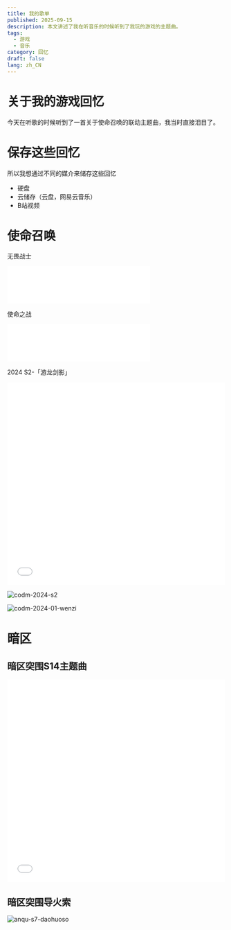 ```yaml
---
title: 我的歌单
published: 2025-09-15
description: 本文讲述了我在听音乐的时候听到了我玩的游戏的主题曲。
tags:
  - 游戏
  - 音乐
category: 回忆
draft: false
lang: zh_CN
---
```


# 关于我的游戏回忆

今天在听歌的时候听到了一首关于使命召唤的联动主题曲，我当时直接泪目了。

# 保存这些回忆
所以我想通过不同的媒介来储存这些回忆

- 硬盘
- 云储存（云盘，网易云音乐）
- B站视频

# 使命召唤
无畏战士

<iframe frameborder="no" border="0" marginwidth="0" marginheight="0" width=330 height=86 src="//music.163.com/outchain/player?type=2&id=2601211314&auto=0&height=66"></iframe>

使命之战

<iframe frameborder="no" border="0" marginwidth="0" marginheight="0" width=330 height=86 src="//music.163.com/outchain/player?type=2&id=2015546904&auto=0&height=66"></iframe>

2024 S2-「游龙剑影」

<iframe width="100%" height="468" src="//player.bilibili.com/player.html?bvid=BV1bv4y157HX&p=36" scrolling="no" border="0" frameborder="no" framespacing="0" allowfullscreen="true"> </iframe>

![codm-2024-s2](https://cdn.jsdelivr.net/gh/MCKero6423/picx-images-hosting@master/codm-2024-01.3uv7aqfih4.webp)

![codm-2024-01-wenzi](https://cdn.jsdelivr.net/gh/MCKero6423/picx-images-hosting@master/codm-2024-01-wenzi.6t7he8p6sh.webp)

# 暗区

## 暗区突围S14主题曲

<iframe width="100%" height="468" src="//player.bilibili.com/player.html?bvid=BV1vHpgztExD&p=1" scrolling="no" border="0" frameborder="no" framespacing="0" allowfullscreen="true"> </iframe>

## 暗区突围导火索

![anqu-s7-daohuoso](https://cdn.jsdelivr.net/gh/MCKero6423/picx-images-hosting@master/anqu-s7-daohuoso.8admfzjqjj.webp)
